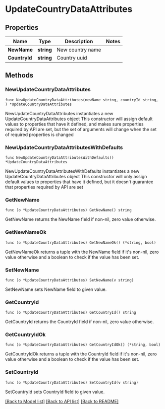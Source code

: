 # UpdateCountryDataAttributes

## Properties

Name | Type | Description | Notes
------------ | ------------- | ------------- | -------------
**NewName** | **string** | New country name | 
**CountryId** | **string** | Country uuid | 

## Methods

### NewUpdateCountryDataAttributes

`func NewUpdateCountryDataAttributes(newName string, countryId string, ) *UpdateCountryDataAttributes`

NewUpdateCountryDataAttributes instantiates a new UpdateCountryDataAttributes object
This constructor will assign default values to properties that have it defined,
and makes sure properties required by API are set, but the set of arguments
will change when the set of required properties is changed

### NewUpdateCountryDataAttributesWithDefaults

`func NewUpdateCountryDataAttributesWithDefaults() *UpdateCountryDataAttributes`

NewUpdateCountryDataAttributesWithDefaults instantiates a new UpdateCountryDataAttributes object
This constructor will only assign default values to properties that have it defined,
but it doesn't guarantee that properties required by API are set

### GetNewName

`func (o *UpdateCountryDataAttributes) GetNewName() string`

GetNewName returns the NewName field if non-nil, zero value otherwise.

### GetNewNameOk

`func (o *UpdateCountryDataAttributes) GetNewNameOk() (*string, bool)`

GetNewNameOk returns a tuple with the NewName field if it's non-nil, zero value otherwise
and a boolean to check if the value has been set.

### SetNewName

`func (o *UpdateCountryDataAttributes) SetNewName(v string)`

SetNewName sets NewName field to given value.


### GetCountryId

`func (o *UpdateCountryDataAttributes) GetCountryId() string`

GetCountryId returns the CountryId field if non-nil, zero value otherwise.

### GetCountryIdOk

`func (o *UpdateCountryDataAttributes) GetCountryIdOk() (*string, bool)`

GetCountryIdOk returns a tuple with the CountryId field if it's non-nil, zero value otherwise
and a boolean to check if the value has been set.

### SetCountryId

`func (o *UpdateCountryDataAttributes) SetCountryId(v string)`

SetCountryId sets CountryId field to given value.



[[Back to Model list]](../README.md#documentation-for-models) [[Back to API list]](../README.md#documentation-for-api-endpoints) [[Back to README]](../README.md)



